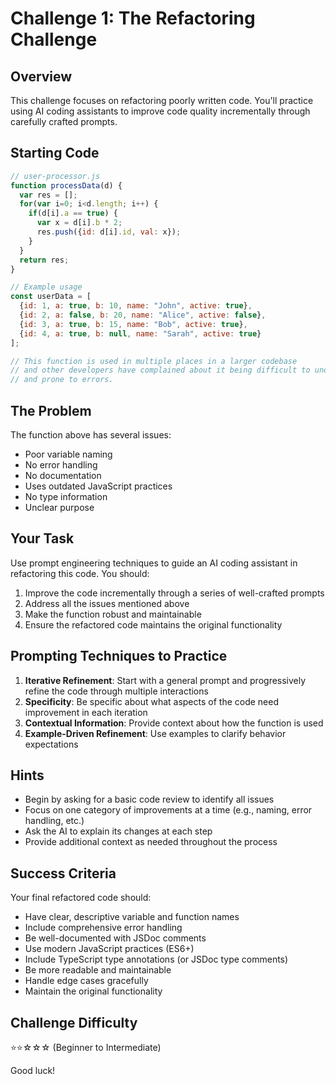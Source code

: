 # Challenge 1: The Refactoring Challenge

## Overview

This challenge focuses on refactoring poorly written code. You'll practice using AI coding assistants to improve code quality incrementally through carefully crafted prompts.

## Starting Code

```javascript
// user-processor.js
function processData(d) {
  var res = [];
  for(var i=0; i<d.length; i++) {
    if(d[i].a == true) {
      var x = d[i].b * 2;
      res.push({id: d[i].id, val: x});
    }
  }
  return res;
}

// Example usage
const userData = [
  {id: 1, a: true, b: 10, name: "John", active: true},
  {id: 2, a: false, b: 20, name: "Alice", active: false},
  {id: 3, a: true, b: 15, name: "Bob", active: true},
  {id: 4, a: true, b: null, name: "Sarah", active: true}
];

// This function is used in multiple places in a larger codebase
// and other developers have complained about it being difficult to understand
// and prone to errors.
```

## The Problem

The function above has several issues:
- Poor variable naming
- No error handling
- No documentation
- Uses outdated JavaScript practices
- No type information
- Unclear purpose

## Your Task

Use prompt engineering techniques to guide an AI coding assistant in refactoring this code. You should:

1. Improve the code incrementally through a series of well-crafted prompts
2. Address all the issues mentioned above
3. Make the function robust and maintainable
4. Ensure the refactored code maintains the original functionality

## Prompting Techniques to Practice

1. **Iterative Refinement**: Start with a general prompt and progressively refine the code through multiple interactions
2. **Specificity**: Be specific about what aspects of the code need improvement in each iteration
3. **Contextual Information**: Provide context about how the function is used
4. **Example-Driven Refinement**: Use examples to clarify behavior expectations

## Hints

- Begin by asking for a basic code review to identify all issues
- Focus on one category of improvements at a time (e.g., naming, error handling, etc.)
- Ask the AI to explain its changes at each step
- Provide additional context as needed throughout the process

## Success Criteria

Your final refactored code should:
- Have clear, descriptive variable and function names
- Include comprehensive error handling
- Be well-documented with JSDoc comments
- Use modern JavaScript practices (ES6+)
- Include TypeScript type annotations (or JSDoc type comments)
- Be more readable and maintainable
- Handle edge cases gracefully
- Maintain the original functionality

## Challenge Difficulty

⭐⭐☆☆☆ (Beginner to Intermediate)

Good luck!